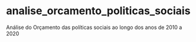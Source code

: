# analise_orcamento_politicas_sociais
Análise do Orçamento das políticas sociais ao longo dos anos de 2010 a 2020
